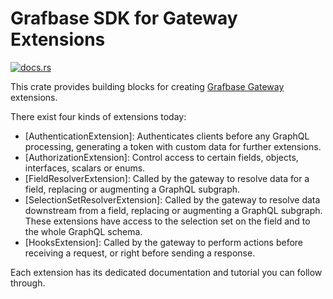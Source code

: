 # Grafbase SDK for Gateway Extensions

[![docs.rs](https://img.shields.io/docsrs/grafbase-sdk)](https://docs.rs/grafbase-sdk)

This crate provides building blocks for creating [Grafbase Gateway](https://grafbase.com/docs/reference/gateway/installation) extensions.

There exist four kinds of extensions today:

- [AuthenticationExtension]: Authenticates clients before any GraphQL processing, generating a token with custom data for further extensions.
- [AuthorizationExtension]: Control access to certain fields, objects, interfaces, scalars or enums.
- [FieldResolverExtension]: Called by the gateway to resolve data for a field, replacing or augmenting a GraphQL subgraph.
- [SelectionSetResolverExtension]: Called by the gateway to resolve data downstream from a field, replacing or augmenting a GraphQL subgraph. These extensions have access to the selection set on the field and to the whole GraphQL schema.
- [HooksExtension]: Called by the gateway to perform actions before receiving a request, or right before sending a response.

Each extension has its dedicated documentation and tutorial you can follow through.
